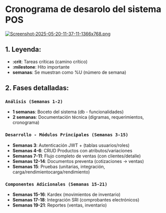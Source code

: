# Cronograma de desarolo del sistema POS

[![Screenshot-2025-05-20-11-37-11-1366x768.png](https://i.postimg.cc/8PqHhxW1/Screenshot-2025-05-20-11-37-11-1366x768.png)](https://postimg.cc/TpJgx7CS)

<!--
```mermaid
gantt
    title Cronograma Detallado de Desarrollo del Sistema POS
    dateFormat  YYYY-MM-DD
    axisFormat %U (Semana %U)

    section Análisis
    Boceto del Sistema          :a1, 2023-01-01, 1w
    Documentación Técnica       :a2, after a1, 2w

    section Desarrollo - Módulos Principales
    Autenticación JWT          :b1, after a2, 1w
    CRUD Productos             :b2, after b1, 3w
    Flujo de Ventas            :crit, b3, after b2, 5w
    Documentos Preventa        :b4, after b3, 3w
    Pruebas Módulos            :b5, after b4, 1w

    section Componentes Adicionales
    Gestión Kardex             :c1, after b5, 2w
    Integración SRI            :crit, c2, after c1, 2w
    Sistema de Reportes        :c3, after c2, 3w

    section Pruebas Finales
    Pruebas Integración        :d1, after c3, 2w
    Pruebas Carga              :d2, after d1, 1w
    Ajustes Finales            :d3, after d2, 1w
```
-->

## 1. Leyenda:

- **:crit**: Tareas críticas (camino crítico)
- **:milestone**: Hito importante
- **semanas**: Se muestran como %U (número de semana)

## 2. Fases detalladas:

### `Análisis (Semanas 1-2)`

- **1 semanas**: Boceto del sistema (db - funcionalidades)
- **2 semanas**: Documentación técnica (digramas, requerimientos, cronograma)

### `Desarrollo - Módulos Principales (Semanas 3-15)`

- **Semanas 3**: Autenticación JWT + (tablas usuarios/roles)
- **Semanas 4-6**: CRUD Productos con atributos/variaciones
- **Semanas 7-11**: Flujo completo de ventas (con clientes/detalle)
- **Semanas 12-14**: Documentos preventa (cotizaciones → ventas)
- **Semanas 15**: Pruebas (unitarias, integración, carga/rendimientocarga/rendimiento)

### `Componentes Adicionales (Semanas 15-21)`

- **Semanas 15-16**: Kardex (movimientos de inventario)
- **Semanas 17-18**: Integración SRI (comprobantes electrónicos)
- **Semanas 19-21**: Reportes (ventas, inventario)
